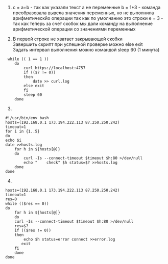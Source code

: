 1. c = a+b - так как указали текст а не переменные
   b = 1+3 - команда преобразовала вывела значения переменных, но не выполнила арифметическйо операции так как по умолчанию это строки 
   e = 3   - так как теперь за счет скобок мы дали команду на выполнение арифметической операции со значениями переменных
   
2. В первой строке не хватает закрывающей скобки  
   Завершить скрипт при успешной проверке можно   else exit  
   Задать интервал выполнения можно командой sleep 60 (1 минута)
```
 while (( 1 == 1 ))
    do
        curl https://localhost:4757
        if (($? != 0))
        then
            date >> curl.log
        else exit
        fi
        sleep 60
    done
 ```
 3.
```
#!/usr/bin/env bash
hosts=(192.168.0.1 173.194.222.113 87.250.250.242)
timeout=1
for i in {1..5}
do
echo $i
date >>hosts.log
    for h in ${hosts[@]}
    do
        curl -Is --connect-timeout $timeout $h:80 >/dev/null
        echo "    check" $h status=$? >>hosts.log
    done
done
```
4.
```
hosts=(192.168.0.1 173.194.222.113 87.250.250.242)
timeout=1
res=0
while (($res == 0))
do
    for h in ${hosts[@]}
    do
	curl -Is --connect-timeout $timeout $h:80 >/dev/null
	res=$?
	if (($res != 0))
	then
	    echo $h status=error connect >>error.log
       exit
	fi
    done
done
